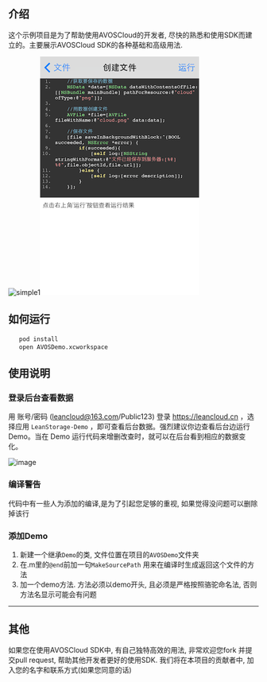 ## 介绍
这个示例项目是为了帮助使用AVOSCloud的开发者, 尽快的熟悉和使用SDK而建立的。主要展示AVOSCloud SDK的各种基础和高级用法.

![simple1](https://cloud.githubusercontent.com/assets/5022872/5718203/39fcbaf6-9b46-11e4-8bf4-f17fd08fc551.png)![image](OtherSource/demorun.png)

## 如何运行

```
   pod install
   open AVOSDemo.xcworkspace
```

## 使用说明

### 登录后台查看数据

用 账号/密码 (leancloud@163.com/Public123) 登录 https://leancloud.cn ，选择应用 `LeanStorage-Demo` ，即可查看后台数据。强烈建议你边查看后台边运行 Demo。当在 Demo 运行代码来增删改查时，就可以在后台看到相应的数据变化。

![image](https://cloud.githubusercontent.com/assets/5022872/7763947/3b25548e-007b-11e5-9a1b-af3ca1806175.png)


### 编译警告
代码中有一些人为添加的编译,是为了引起您足够的重视, 如果觉得没问题可以删除掉该行

### 添加Demo

1. 新建一个继承`Demo`的类, 文件位置在项目的`AVOSDemo`文件夹
2. 在.m里的`@end`前加一句`MakeSourcePath` 用来在编译时生成返回这个文件的方法
3. 加一个demo方法. 方法必须以demo开头, 且必须是严格按照骆驼命名法, 否则方法名显示可能会有问题

----
## 其他

如果您在使用AVOSCloud SDK中, 有自己独特高效的用法, 非常欢迎您fork 并提交pull request, 帮助其他开发者更好的使用SDK. 我们将在本项目的贡献者中, 加入您的名字和联系方式(如果您同意的话)
